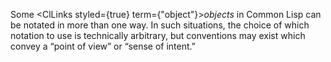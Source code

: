  



Some <ClLinks styled={true} term={"object"}><i>objects</i></ClLinks> in Common Lisp can be notated in more than one way. In such situations, the choice of which notation to use is technically arbitrary, but conventions may exist which convey a “point of view” or “sense of intent.” 



